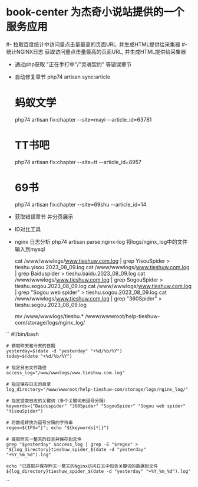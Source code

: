 # book-center 为杰奇小说站提供的一个服务应用

#- 拉取百度统计中访问量点击量最高的页面URL. 并生成HTML提供给采集器
#- 统计NGINX日志 获取访问量点击量最高的页面URL, 并生成HTML提供给采集器

- 通过php获取 "正在手打中"/"灵魂契约" 等错误章节
- 自动修复章节 
    php74 artisan sync:article

    # 蚂蚁文学
    php74 artisan fix:chapter --site=mayi --article_id=63781
    # TT书吧
    php74 artisan fix:chapter --site=tt --article_id=8957
    # 69书
    php74 artisan fix:chapter --site=69shu --article_id=14

- 获取错误章节 并分页展示
- ID对比工具

- nginx 日志分析
  php74 artisan parse:nginx-log
  将logs/nginx_log中的文件输入到mysql

    cat /www/wwwlogs/www.tieshuw.com.log | grep YisouSpider > tieshu.yisou.2023_08_09.log
    cat /www/wwwlogs/www.tieshuw.com.log | grep Baiduspider > tieshu.baidu.2023_08_09.log
    cat /www/wwwlogs/www.tieshuw.com.log | grep SogouSpider > tieshu.sogou.2023_08_09.log
    cat /www/wwwlogs/www.tieshuw.com.log | grep "Sogou web spider"  > tieshu.sogou.2023_08_09.log
    cat /www/wwwlogs/www.tieshuw.com.log | grep "360Spider"  > tieshu.sogou.2023_08_09.log

    mv /www/wwwlogs/tieshu.* /www/wwwroot/help-tieshuw-com/storage/logs/nginx_log/

 ``
    #!/bin/bash
    
    # 获取昨天和今天的日期
    yesterday=$(date -d "yesterday" "+%d/%b/%Y")
    today=$(date "+%d/%b/%Y")
    
    # 指定日志文件路径
    access_log="/www/wwwlogs/www.tieshuw.com.log"
    
    # 指定保存日志的目录
    log_directory="/www/wwwroot/help-tieshuw-com/storage/logs/nginx_log/"
    
    # 指定提取日志的关键词（多个关键词用逗号分隔）
    keywords=("Baiduspider" "360Spider" "SogouSpider" "Sogou web spider" "YisouSpider")
    
    # 将数组转换为逗号分隔的字符串
    regex=$(IFS="|"; echo "${keywords[*]}")
    
    # 提取昨天一整天的日志并保存到文件
    grep "$yesterday" $access_log | grep -E "$regex" > "${log_directory}tieshuw_spider_$(date -d "yesterday" "+%Y_%m_%d").log"
    
    echo "已提取并保存昨天一整天的Nginx访问日志中包含关键词的数据到文件 ${log_directory}tieshuw_spider_$(date -d "yesterday" "+%Y_%m_%d").log"
``   
